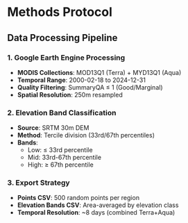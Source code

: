 # Methods Protocol

## Data Processing Pipeline

### 1. Google Earth Engine Processing
- **MODIS Collections**: MOD13Q1 (Terra) + MYD13Q1 (Aqua)
- **Temporal Range**: 2000-02-18 to 2024-12-31
- **Quality Filtering**: SummaryQA ≤ 1 (Good/Marginal)
- **Spatial Resolution**: 250m resampled

### 2. Elevation Band Classification
- **Source**: SRTM 30m DEM
- **Method**: Tercile division (33rd/67th percentiles)
- **Bands**: 
  - Low: ≤ 33rd percentile
  - Mid: 33rd-67th percentile  
  - High: ≥ 67th percentile

### 3. Export Strategy
- **Points CSV**: 500 random points per region
- **Elevation Bands CSV**: Area-averaged by elevation class
- **Temporal Resolution**: ~8 days (combined Terra+Aqua)